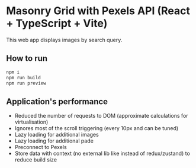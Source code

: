 # Masonry Grid with Pexels API (React + TypeScript + Vite)

This web app displays images by search query.

## How to run

```bash
npm i
npm run build
npm run preview
```

## Application's performance

- Reduced the number of requests to DOM (approximate calculations for virtualisation)
- Ignores most of the scroll triggering (every 10px and can be tuned)
- Lazy loading for additional images
- Lazy loading for additional pade
- Preconnect to Pexels
- Store data with context (no external lib like instead of redux/zustand) to reduce build size

